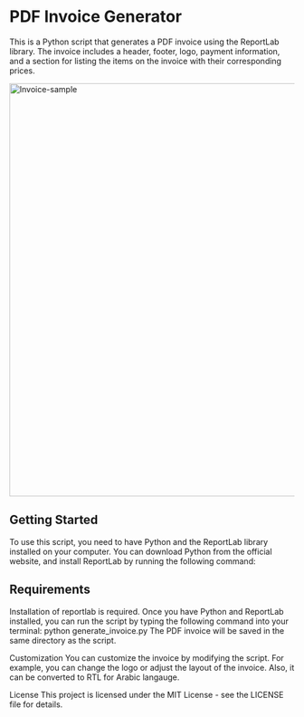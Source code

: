 # PDF Invoice Generator
This is a Python script that generates a PDF invoice using the ReportLab library. The invoice includes a header, footer, logo, payment information, and a section for listing the items on the invoice with their corresponding prices.

<img src="https://user-images.githubusercontent.com/73304837/223883872-5e7b04ca-0293-4706-a917-474d0c9e3f62.jpg" alt="Invoice-sample" width="516px" height="730px">

## Getting Started
To use this script, you need to have Python and the ReportLab library installed on your computer. You can download Python from the official website, and install ReportLab by running the following command:

## Requirements
Installation of reportlab is required. Once you have Python and ReportLab installed, you can run the script by typing the following command into your terminal:
python generate_invoice.py
The PDF invoice will be saved in the same directory as the script.

Customization
You can customize the invoice by modifying the script. For example, you can change the logo or adjust the layout of the invoice. Also, it can be converted to RTL for Arabic langauge.

License
This project is licensed under the MIT License - see the LICENSE file for details.
